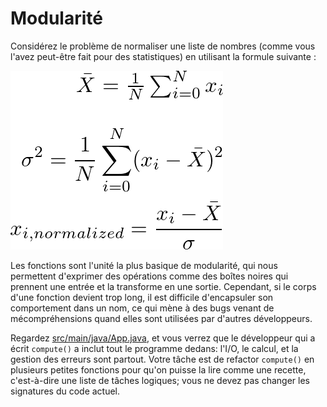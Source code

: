 # Modularité

Considérez le problème de normaliser une liste de nombres (comme vous l'avez peut-être fait pour des statistiques)
en utilisant la formule suivante :

![](latex_normalized.png)

Les fonctions sont l'unité la plus basique de modularité, qui nous permettent d'exprimer des opérations comme
des boîtes noires qui prennent une entrée et la transforme en une sortie.
Cependant, si le corps d'une fonction devient trop long, il est difficile d'encapsuler son comportement dans un nom,
ce qui mène à des bugs venant de mécompréhensions quand elles sont utilisées par d'autres développeurs.

Regardez [src/main/java/App.java](src/main/java/App.java), et vous verrez que le développeur qui a écrit `compute()`
a inclut tout le programme dedans: l'I/O, le calcul, et la gestion des erreurs sont partout.
Votre tâche est de refactor `compute()` en plusieurs petites fonctions pour qu'on puisse la lire comme une recette,
c'est-à-dire une liste de tâches logiques; vous ne devez pas changer les signatures du code actuel.
